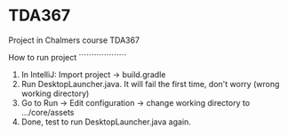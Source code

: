 # TDA367
Project in Chalmers course TDA367

How to run project
´´´´´´´´´´´´´´´´´´´
1. In IntelliJ: Import project -> build.gradle
2. Run DesktopLauncher.java. It will fail the first time, don't worry (wrong working directory)
3. Go to Run -> Edit configuration -> change working directory to ...<reponame>/core/assets
4. Done, test to run DesktopLauncher.java again.
